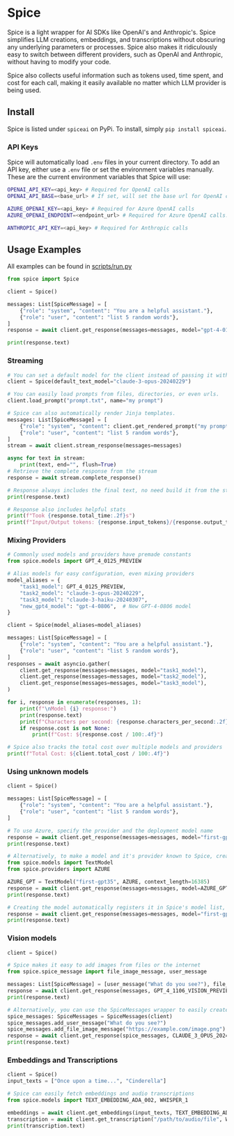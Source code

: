 # Spice

Spice is a light wrapper for AI SDKs like OpenAI's and Anthropic's. Spice simplifies LLM creations, embeddings, and transcriptions without obscuring any underlying parameters or processes. Spice also makes it ridiculously easy to switch between different providers, such as OpenAI and Anthropic, without having to modify your code.

Spice also collects useful information such as tokens used, time spent, and cost for each call, making it easily available no matter which LLM provider is being used.

## Install

Spice is listed under `spiceai` on PyPi. To install, simply `pip install spiceai`.

### API Keys

Spice will automatically load `.env` files in your current directory. To add an API key, either use a `.env` file or set the environment variables manually. These are the current environment variables that Spice will use:

```bash
OPENAI_API_KEY=<api_key> # Required for OpenAI calls
OPENAI_API_BASE=<base_url> # If set, will set the base url for OpenAI calls.

AZURE_OPENAI_KEY=<api_key> # Required for Azure OpenAI calls
AZURE_OPENAI_ENDPOINT=<endpoint_url> # Required for Azure OpenAI calls.

ANTHROPIC_API_KEY=<api_key> # Required for Anthropic calls
```

## Usage Examples

All examples can be found in [scripts/run.py](scripts/run.py)

```python
from spice import Spice

client = Spice()

messages: List[SpiceMessage] = [
    {"role": "system", "content": "You are a helpful assistant."},
    {"role": "user", "content": "list 5 random words"},
]
response = await client.get_response(messages=messages, model="gpt-4-0125-preview")

print(response.text)
```

### Streaming

```python
# You can set a default model for the client instead of passing it with each call
client = Spice(default_text_model="claude-3-opus-20240229")

# You can easily load prompts from files, directories, or even urls.
client.load_prompt("prompt.txt", name="my prompt")

# Spice can also automatically render Jinja templates.
messages: List[SpiceMessage] = [
    {"role": "system", "content": client.get_rendered_prompt("my prompt", assistant_name="Ryan Reynolds")},
    {"role": "user", "content": "list 5 random words"},
]
stream = await client.stream_response(messages=messages)

async for text in stream:
    print(text, end="", flush=True)
# Retrieve the complete response from the stream
response = await stream.complete_response()

# Response always includes the final text, no need build it from the stream yourself
print(response.text)

# Response also includes helpful stats
print(f"Took {response.total_time:.2f}s")
print(f"Input/Output tokens: {response.input_tokens}/{response.output_tokens}")
```

### Mixing Providers

```python
# Commonly used models and providers have premade constants
from spice.models import GPT_4_0125_PREVIEW

# Alias models for easy configuration, even mixing providers
model_aliases = {
    "task1_model": GPT_4_0125_PREVIEW,
    "task2_model": "claude-3-opus-20240229",
    "task3_model": "claude-3-haiku-20240307",
    "new_gpt4_model": "gpt-4-0806",  # New GPT-4-0806 model
}

client = Spice(model_aliases=model_aliases)

messages: List[SpiceMessage] = [
    {"role": "system", "content": "You are a helpful assistant."},
    {"role": "user", "content": "list 5 random words"},
]
responses = await asyncio.gather(
    client.get_response(messages=messages, model="task1_model"),
    client.get_response(messages=messages, model="task2_model"),
    client.get_response(messages=messages, model="task3_model"),
)

for i, response in enumerate(responses, 1):
    print(f"\nModel {i} response:")
    print(response.text)
    print(f"Characters per second: {response.characters_per_second:.2f}")
    if response.cost is not None:
        print(f"Cost: ${response.cost / 100:.4f}")

# Spice also tracks the total cost over multiple models and providers
print(f"Total Cost: ${client.total_cost / 100:.4f}")
```

### Using unknown models

```python
client = Spice()

messages: List[SpiceMessage] = [
    {"role": "system", "content": "You are a helpful assistant."},
    {"role": "user", "content": "list 5 random words"},
]

# To use Azure, specify the provider and the deployment model name
response = await client.get_response(messages=messages, model="first-gpt35", provider="azure")
print(response.text)

# Alternatively, to make a model and it's provider known to Spice, create a custom Model object
from spice.models import TextModel
from spice.providers import AZURE

AZURE_GPT = TextModel("first-gpt35", AZURE, context_length=16385)
response = await client.get_response(messages=messages, model=AZURE_GPT)
print(response.text)

# Creating the model automatically registers it in Spice's model list, so listing the provider is no longer needed
response = await client.get_response(messages=messages, model="first-gpt35")
print(response.text)
```

### Vision models

```python
client = Spice()

# Spice makes it easy to add images from files or the internet
from spice.spice_message import file_image_message, user_message

messages: List[SpiceMessage] = [user_message("What do you see?"), file_image_message("/path/to/image.png")]
response = await client.get_response(messages, GPT_4_1106_VISION_PREVIEW)
print(response.text)

# Alternatively, you can use the SpiceMessages wrapper to easily create your prompts
spice_messages: SpiceMessages = SpiceMessages(client)
spice_messages.add_user_message("What do you see?")
spice_messages.add_file_image_message("https://example.com/image.png")
response = await client.get_response(spice_messages, CLAUDE_3_OPUS_20240229)
print(response.text)
```

### Embeddings and Transcriptions

```python
client = Spice()
input_texts = ["Once upon a time...", "Cinderella"]

# Spice can easily fetch embeddings and audio transcriptions
from spice.models import TEXT_EMBEDDING_ADA_002, WHISPER_1

embeddings = await client.get_embeddings(input_texts, TEXT_EMBEDDING_ADA_002)
transcription = await client.get_transcription("/path/to/audio/file", WHISPER_1)
print(transcription.text)
```
